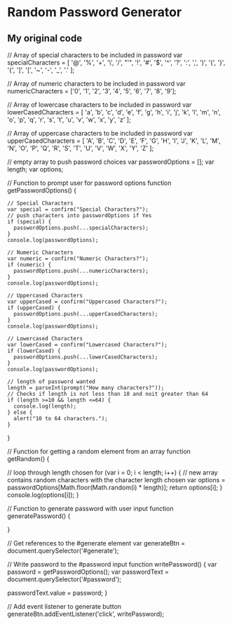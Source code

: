 # Random Password Generator

## My original code
// Array of special characters to be included in password
var specialCharacters = [
  '@',
  '%',
  '+',
  '\\',
  '/',
  "'",
  '!',
  '#',
  '$',
  '^',
  '?',
  ':',
  ',',
  ')',
  '(',
  '}',
  '{',
  ']',
  '[',
  '~',
  '-',
  '_',
  '.'
];

// Array of numeric characters to be included in password
var numericCharacters = ['0', '1', '2', '3', '4', '5', '6', '7', '8', '9'];

// Array of lowercase characters to be included in password
var lowerCasedCharacters = [
  'a',
  'b',
  'c',
  'd',
  'e',
  'f',
  'g',
  'h',
  'i',
  'j',
  'k',
  'l',
  'm',
  'n',
  'o',
  'p',
  'q',
  'r',
  's',
  't',
  'u',
  'v',
  'w',
  'x',
  'y',
  'z'
];

// Array of uppercase characters to be included in password
var upperCasedCharacters = [
  'A',
  'B',
  'C',
  'D',
  'E',
  'F',
  'G',
  'H',
  'I',
  'J',
  'K',
  'L',
  'M',
  'N',
  'O',
  'P',
  'Q',
  'R',
  'S',
  'T',
  'U',
  'V',
  'W',
  'X',
  'Y',
  'Z'
];

// empty array to push password choices
var passwordOptions = [];
var length;
var options;

// Function to prompt user for password options
function getPasswordOptions() {

    // Special Characters
    var special = confirm("Special Characters?");
    // push characters into passwordOptions if Yes
    if (special) {
      passwordOptions.push(...specialCharacters);
    }
    console.log(passwordOptions);

    // Numeric Characters
    var numeric = confirm("Numeric Characters?");
    if (numeric) {
      passwordOptions.push(...numericCharacters);
    }
    console.log(passwordOptions);

    // Uppercased Characters
    var upperCased = confirm("Uppercased Characters?");
    if (upperCased) {
      passwordOptions.push(...upperCasedCharacters);
    }
    console.log(passwordOptions);

    // Lowercased Characters
    var lowerCased = confirm("Lowercased Characters?");
    if (lowerCased) {
      passwordOptions.push(...lowerCasedCharacters);
    }
    console.log(passwordOptions);

    // length of password wanted
    length = parseInt(prompt("How many characters?"));
    // Checks if length is not less than 10 and noit greater than 64
    if (length >=10 && length <=64) {
      console.log(length);
    } else {
      alert("10 to 64 characters.");
    }

}

// Function for getting a random element from an array
function getRandom() {

// loop through length chosen
for (var i = 0; i < length; i++) {
  // new array contains random characters with the character length chosen
  var options = passwordOptions[Math.floor(Math.random(i) * length)];
  return options[i];
  }
  console.log(options[i]);
}

// Function to generate password with user input
function generatePassword() {

}

// Get references to the #generate element
var generateBtn = document.querySelector('#generate');

// Write password to the #password input
function writePassword() {
  var password = getPasswordOptions();
  var passwordText = document.querySelector('#password');

  passwordText.value = password;
}

// Add event listener to generate button
generateBtn.addEventListener('click', writePassword);